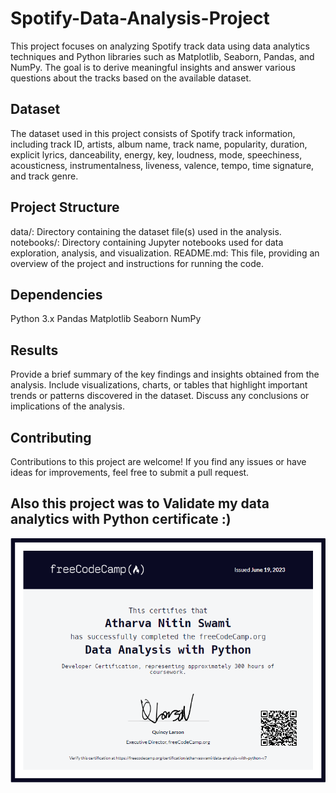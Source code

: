 # Spotify-Data-Analysis-Project
This project focuses on analyzing Spotify track data using data analytics techniques and Python libraries such as Matplotlib, Seaborn, Pandas, and NumPy. The goal is to derive meaningful insights and answer various questions about the tracks based on the available dataset.

## Dataset
The dataset used in this project consists of Spotify track information, including track ID, artists, album name, track name, popularity, duration, explicit lyrics, danceability, energy, key, loudness, mode, speechiness, acousticness, instrumentalness, liveness, valence, tempo, time signature, and track genre.

## Project Structure
data/: Directory containing the dataset file(s) used in the analysis.
notebooks/: Directory containing Jupyter notebooks used for data exploration, analysis, and visualization.
README.md: This file, providing an overview of the project and instructions for running the code.

## Dependencies
Python 3.x
Pandas
Matplotlib
Seaborn
NumPy

## Results
Provide a brief summary of the key findings and insights obtained from the analysis.
Include visualizations, charts, or tables that highlight important trends or patterns discovered in the dataset.
Discuss any conclusions or implications of the analysis.


## Contributing
Contributions to this project are welcome! If you find any issues or have ideas for improvements, feel free to submit a pull request.

## Also this project was to  Validate my data analytics with Python certificate :)

![Certificate](dAfree.PNG)
